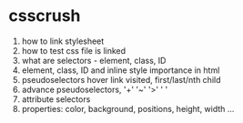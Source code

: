 # csscrush

1. how to link stylesheet
2. how to test css file is linked
3. what are selectors - element, class, ID
4. element, class, ID and inline style importance in html
5. pseudoselectors hover link visited, first/last/nth child
6. advance pseudoselectors, '+' '~' '>' ' '
7. attribute selectors
8. properties: color, background, positions, height, width ...
